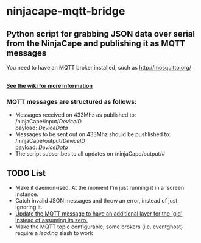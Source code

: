 # ninjacape-mqtt-bridge
<html>
<h2>Python script for grabbing JSON data over serial from the NinjaCape and publishing it as MQTT messages</h2>

You need to have an MQTT broker installed, such as http://mosquitto.org/

<br><b><a href="https://github.com/perrin7/ninjacape-mqtt-bridge/wiki">See the wiki for more information</a></b>

<h3>MQTT messages are structured as follows:</h3>
<ul>
<li>Messages received on 433Mhz as published to:
<br>/ninjaCape/input/<i>DeviceID</i>
<br>payload: <i>DeviceData</i>
</li>
<li>
Messages to be sent out on 433Mhz should be pushlished to:
<br>/ninjaCape/output/<i>DeviceID</i>
<br>payload: <i>DeviceData</i>
</li>
<li>The script subscribes to all updates on /ninjaCape/output/#</li>
</ul>

<h2>TODO List</h2>
<ul><li>Make it daemon-ised.  At the moment I'm just running it in a 'screen' instance.  </li>
<li>Catch invalid JSON messages and throw an error, instead of just ignoring it.</li>
<li><a href="https://discuss.ninjablocks.com/t/openhab-vs-open-source-sphere/3680/55">Update the MQTT message to have an additional layer for the 'gid' instead of assuming its zero. </a></li>
<li>Make the MQTT topic configurable, some brokers (i.e. eventghost) require a <i>leading</i> slash to work</li>
</ul>
</html>
